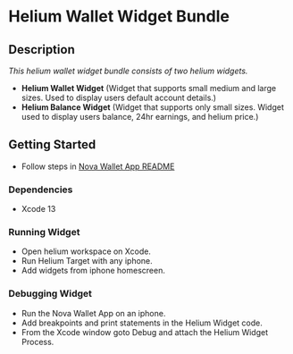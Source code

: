 # Helium Wallet Widget Bundle

## Description

_This helium wallet widget bundle consists of two helium widgets._

- **Helium Wallet Widget** (Widget that supports small medium and large sizes. Used to display users default account details.)
- **Helium Balance Widget** (Widget that supports only small sizes. Widget used to display users balance, 24hr earnings, and helium price.)

## Getting Started

- Follow steps in [Nova Wallet App README](../../README.md##GettingStarted)

### Dependencies

- Xcode 13

### Running Widget

- Open helium workspace on Xcode.
- Run Helium Target with any iphone.
- Add widgets from iphone homescreen.

### Debugging Widget

- Run the Nova Wallet App on an iphone.
- Add breakpoints and print statements in the Helium Widget code.
- From the Xcode window goto Debug and attach the Helium Widget Process.
